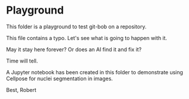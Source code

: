 # Playground

This folder is a playground to test git-bob on a repository.

This file contains a typo. Let's see what is going to happen with it.

May it stay here forever? Or does an AI find it and fix it?

Time will tell.

A Jupyter notebook has been created in this folder to demonstrate using Cellpose for nuclei segmentation in images.

Best, 
Robert
